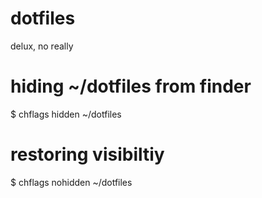# dotfiles

delux, no really

# hiding ~/dotfiles from finder

$ chflags hidden ~/dotfiles

# restoring visibiltiy

$ chflags nohidden ~/dotfiles
